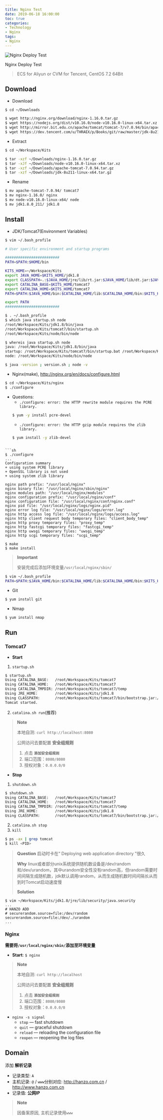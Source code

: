 ```yaml
---
title: Nginx Test
date: 2019-06-18 16:00:00
toc: true
categories:
- Technology
- Nginx
tags:
- Nginx
---
```


![Nginx Deploy Test](https://www.nginx.com/wp-content/uploads/2019/05/NGINX-Conf-2019-nginx.com-hero-1054x644-1-min.png)

Nginx Deploy Test

<!-- more -->

> ECS for Aliyun or CVM for Tencent, CentOS 7.2 64Bit

## Download

- Download
```sh
$ cd ~/Downloads

$ wget http://nginx.org/download/nginx-1.16.0.tar.gz
$ wget https://nodejs.org/dist/v10.16.0/node-v10.16.0-linux-x64.tar.xz
$ wget http://mirror.bit.edu.cn/apache/tomcat/tomcat-7/v7.0.94/bin/apache-tomcat-7.0.94.tar.gz
$ wget https://dev.tencent.com/u/THRAEX/p/Books/git/raw/master/jdk-8u211-linux-x64.tar.gz
```

- Extract
```sh
$ cd ~/Workspace/Kits

$ tar -xzf ~/Downloads/nginx-1.16.0.tar.gz
$ tar -xJf ~/Downloads/node-v10.16.0-linux-x64.tar.xz
$ tar -xzf ~/Downloads/apache-tomcat-7.0.94.tar.gz
$ tar -xzf ~/Downloads/jdk-8u211-linux-x64.tar.gz
```

- Rename
```sh
$ mv apache-tomcat-7.0.94/ tomcat7
$ mv nginx-1.16.0/ nginx
$ mv node-v10.16.0-linux-x64/ node
$ mv jdk1.8.0_211/ jdk1.8
```

## Install

- JDK/Tomcat7(Environment Variables)
```sh
$ vim ~/.bash_profile

# User specific environment and startup programs

#########################
PATH=$PATH:$HOME/bin

KITS_HOME=~/Workspace/Kits
export JAVA_HOME=$KITS_HOME/jdk1.8
export CLASSPATH=.:$JAVA_HOME/jre/lib/rt.jar:$JAVA_HOME/lib/dt.jar:$JAVA_HOME/lib/tools.jar
export CATALINA_BASE=$KITS_HOME/tomcat7
export CATALINA_HOME=$KITS_HOME/tomcat7
PATH=$PATH:$JAVA_HOME/bin:$CATALINA_HOME/lib:$CATALINA_HOME/bin:$KITS_HOME/node/bin

export PATH
#########################

$ . ~/.bash_profile
$ which java startup.sh node
/root/Workspace/Kits/jdk1.8/bin/java
/root/Workspace/Kits/tomcat7/bin/startup.sh
/root/Workspace/Kits/node/bin/node

$ whereis java startup.sh node
java: /root/Workspace/Kits/jdk1.8/bin/java
startup: /root/Workspace/Kits/tomcat7/bin/startup.bat /root/Workspace/Kits/tomcat7/bin/startup.sh
node: /root/Workspace/Kits/node/bin/node

$ java -version ; version.sh ; node -v
```

- Nginx(make), http://nginx.org/en/docs/configure.html
```sh
$ cd ~/Workspace/Kits/nginx
$ ./configure
```
  - Questions:
    - `./configure: error: the HTTP rewrite module requires the PCRE library.`
    ```sh
    $ yum -y install pcre-devel
    ```
    - `./configure: error: the HTTP gzip module requires the zlib library.`
    ```sh
    $ yum install -y zlib-devel
  ```

```sh
$ ./configure
...
Configuration summary
  + using system PCRE library
  + OpenSSL library is not used
  + using system zlib library

  nginx path prefix: "/usr/local/nginx"
  nginx binary file: "/usr/local/nginx/sbin/nginx"
  nginx modules path: "/usr/local/nginx/modules"
  nginx configuration prefix: "/usr/local/nginx/conf"
  nginx configuration file: "/usr/local/nginx/conf/nginx.conf"
  nginx pid file: "/usr/local/nginx/logs/nginx.pid"
  nginx error log file: "/usr/local/nginx/logs/error.log"
  nginx http access log file: "/usr/local/nginx/logs/access.log"
  nginx http client request body temporary files: "client_body_temp"
  nginx http proxy temporary files: "proxy_temp"
  nginx http fastcgi temporary files: "fastcgi_temp"
  nginx http uwsgi temporary files: "uwsgi_temp"
  nginx http scgi temporary files: "scgi_temp"

$ make
$ make install
```

> **Important**
>
> 安装完成后添加环境变量`/usr/local/nginx/sbin/`
```sh
$ vim ~/.bash_profile
PATH=$PATH:$JAVA_HOME/bin:$CATALINA_HOME/lib:$CATALINA_HOME/bin:$KITS_HOME/node/bin:/usr/local/nginx/sbin/
```

- Git
```sh
$ yum install git
```

- Nmap
```sh
$ yum install nmap
```

## Run

### Tomcat7

- **Start**
1. `startup.sh`
```sh
$ startup.sh
Using CATALINA_BASE:   /root/Workspace/Kits/tomcat7
Using CATALINA_HOME:   /root/Workspace/Kits/tomcat7
Using CATALINA_TMPDIR: /root/Workspace/Kits/tomcat7/temp
Using JRE_HOME:        /root/Workspace/Kits/jdk1.8
Using CLASSPATH:       /root/Workspace/Kits/tomcat7/bin/bootstrap.jar:/root/Workspace/Kits/tomcat7/bin/tomcat-juli.jar
Tomcat started.
```
2. `catalina.sh run`(推荐)

> **Note**
>
> 本地自测: `curl http://localhost:8080`
>
> 公网访问去要配置 **安全组规则**
> 1. 点击 **`添加安全组规则`**
> 2. 端口范围：`8080/8080`
> 3. 授权对象：`0.0.0.0/0`

- **Stop**
1. `shutdown.sh`
```sh
$ shutdown.sh
Using CATALINA_BASE:   /root/Workspace/Kits/tomcat7
Using CATALINA_HOME:   /root/Workspace/Kits/tomcat7
Using CATALINA_TMPDIR: /root/Workspace/Kits/tomcat7/temp
Using JRE_HOME:        /root/Workspace/Kits/jdk1.8
Using CLASSPATH:       /root/Workspace/Kits/tomcat7/bin/bootstrap.jar:/root/Workspace/Kits/tomcat7/bin/tomcat-juli.jar
```
2. `catalina.sh stop`
3. `kill`
```sh
$ ps -ax | grep tomcat
$ kill <PID>
```

> **Question**
> 启动时卡在“ Deploying web application directory ”很久
>
> **Why**
> linux或者部分unix系统提供随机数设备是/dev/random 和/dev/urandom，其中urandom安全性没有random高，但random需要时间间隔生成随机数，jdk默认调用random，从而生成随机数时间间隔长从而到时Tomcat启动速度慢
>
> **Solution**
```
$ vim ~/Workspace/Kits/jdk1.8/jre/lib/security/java.security
...
# HANZO ADD
# securerandom.source=file:/dev/random
securerandom.source=file:/dev/./urandom
...
```

### Nginx

**需要将`/usr/local/nginx/sbin/`添加至环境变量**

- **Start**: `$ nginx`

> **Note**
>
> 本地自测: `curl http://localhost`
>
> 公网访问去要配置 **安全组规则**
> 1. 点击 **`添加安全组规则`**
> 2. 端口范围：`8080/8080`
> 3. 授权对象：`0.0.0.0/0`

- `nginx -s signal`
  - `stop` — fast shutdown
  - `quit` — graceful shutdown
  - `reload` — reloading the configuration file
  - `reopen` — reopening the log files

## Domain

添加 **解析记录**

- 记录类型: `A`
- 主机记录: `@` / `www`分别对应: http://hanzo.com.cn / http://www.hanzo.com.cn
- 记录值: **公网IP**

> **Note**
>
> 因备案原因, 主机记录使用`www`
